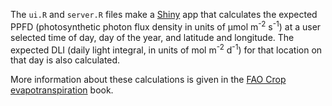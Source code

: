 The `ui.R` and `server.R` files make a [Shiny](http://shiny.rstudio.com/) app that calculates the expected PPFD (photosynthetic photon flux density in units of µmol m<sup>-2</sup> s<sup>-1</sup>) at a user selected time of day, day of the year, and latitude and longitude. The expected DLI (daily light integral, in units of mol m<sup>-2</sup> d<sup>-1</sup>) for that location on that day is also calculated.

More information about these calculations is given in the [FAO Crop evapotranspiration](http://www.fao.org/docrep/x0490e/x0490e07.htm#radiation) book.